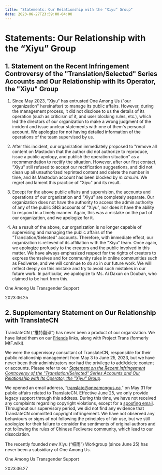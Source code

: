 ```yaml
---
title: "Statements: Our Relationship with the “Xiyu” Group"
date: 2023-06-27T23:59:00-04:00
---
```


# Statements: Our Relationship with the “Xiyu” Group

## 1. Statement on the Recent Infringement Controversy of the "Translation/Selected" Series Accounts and Our Relationship with Its Operator, the "Xiyu" Group

1. Since May 2023, "Xiyu" has entrusted One Among Us ("our organization" hereinafter) to manage its public affairs. However, during the management process, it did not disclose to us the details of its operation (such as criticism of it, and user blocking rules, etc.), which led the directors of our organization to make a wrong judgment of the incident and issue unclear statements with one of them's personal account. We apologize for not having detailed information of the operations of the team supervised by us.

2. After this incident, our organization immediately proposed to "remove all content on Mastodon that the author did not authorize to reproduce, issue a public apology, and publish the operation situation" as a recommendation to rectify the situation. However, after our first contact, "Xiyu" still refused to accept our rectification suggestions, and did not clean up all unauthorized reprinted content and delete the number in time, and its Mastodon account has been blocked by *m.cmx.im*. We regret and lament this practice of "Xiyu" and its result.

3. Except for the above public affairs and supervision, the accounts and operations of our organization and "Xiyu" are completely separate. Our organization does not have the authority to access the admin authority of any of the public SNS accounts of "Xiyu", nor does it have the ability to respond in a timely manner. Again, this was a mistake on the part of our organization, and we apologize for it.

4. As a result of the above, our organization is no longer capable of supervising and managing the public affairs of the "Translation/Selected" accounts. Therefore, with immediate effect, our organization is relieved of its affiliation with the "Xiyu" team. Once again, we apologize profusely to the creators and the public involved in this matter. We have always emphasized respect for the rights of creators to express themselves and for community rules in online communities such as Fediverse, and we will continue to do so in our future work. We will reflect deeply on this mistake and try to avoid such mistakes in our future work. In particular, we apologize to Ms. Ai Daxun on Douban, who claimed to be hurt from this.

One Among Us Transgender Support

2023.06.25


## 2. Supplementary Statement on Our Relationship with TranslateCN

TranslateCN (“推特翻译”) has never been a product of our organization. We have listed them on our [Friends](https://github.com/one-among-us/about-site/commit/533cd0f30cb688c6347898436c5a3b1562f78998) links, along with Project Trans (formerly MtF.wiki).

We were the supervisory consultant of TranslateCN, responsible for their public relationship management from May 3 to June 25, 2023, but we have never been their administrators nor had the privilege to add/delete content or accounts. Please refer to our [_Statement on the Recent Infringement Controversy of the "Translation/Selected" Series Accounts and Our Relationship with Its Operator, the "Xiyu" Group_](https://oneamongus.ca/posts/statement_xiyu).

We opened an email address, “[translate@oneamongus.ca](mailto:translate@oneamongus.ca),” on May 31 for public affairs related to TranslateCN. Effective June 25, we only provide legacy support through this address. During this time, we have not received any complaints regarding copyright violations, except for a [spoofing email](https://twitter.com/oneamong_us_en/status/1673408887897161728). Throughout our supervisory period, we did not find any evidence that TranslateCN committed copyright infringement. We have not observed any behaviours or signs of not following the principles of fair use, but we still apologize for their failure to consider the sentiments of original authors and not following the rules of Chinese Fediverse community, which lead to our dissociation.

The recently founded *new* Xiyu (“细雨”) Workgroup (since June 25) has never been a subsidiary of One Among Us.

One Among Us Transgender Support

2023.06.27
